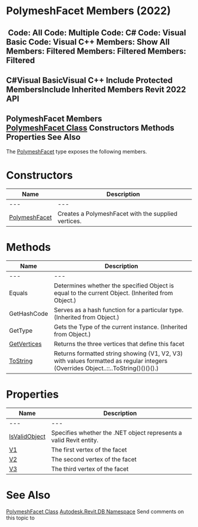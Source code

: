 # PolymeshFacet Members (2022)

﻿
 Code: All Code: Multiple Code: C# Code: Visual Basic Code: Visual C++  Members: Show All Members: Filtered Members: Filtered Members: Filtered   
---  
C#Visual BasicVisual C++
Include Protected MembersInclude Inherited Members
Revit 2022 API  
---  
PolymeshFacet Members  
[PolymeshFacet Class](a7315aaf-631d-96af-368c-65f86b6c00ef.md "PolymeshFacet Class") Constructors Methods Properties See Also  
---  
The [PolymeshFacet](a7315aaf-631d-96af-368c-65f86b6c00ef.md "PolymeshFacet Class") type exposes the following members.
# Constructors
| Name | Description |
| --- | --- |
| --- | --- | --- |
| [PolymeshFacet](c369fe0d-0e00-0aff-2ab5-edf2356355da.md "PolymeshFacet Constructor") | Creates a PolymeshFacet with the supplied vertices. |

# Methods
| Name | Description |
| --- | --- |
| --- | --- | --- |
| Equals | Determines whether the specified Object is equal to the current Object. (Inherited from Object.) |
| GetHashCode | Serves as a hash function for a particular type.  (Inherited from Object.) |
| GetType | Gets the Type of the current instance. (Inherited from Object.) |
| [GetVertices](e99110ba-27af-b41b-0e9c-f0dd29ccd938.md "GetVertices Method") | Returns the three vertices that define this facet |
| [ToString](390467c4-89ae-e7f3-9b3f-ead75b7a272f.md "ToString Method") | Returns formatted string showing (V1, V2, V3) with values formatted as regular integers  (Overrides Object..::..ToString()()()().) |

# Properties
| Name | Description |
| --- | --- |
| --- | --- | --- |
| [IsValidObject](88e34cf9-778b-cdc1-15dd-d574bfc7c005.md "IsValidObject Property") | Specifies whether the .NET object represents a valid Revit entity. |
| [V1](fbaf12b9-14dd-573c-9cfb-88277f45a15e.md "V1 Property") | The first vertex of the facet |
| [V2](685b6785-66aa-df2d-1c9f-7df6da0d45a5.md "V2 Property") | The second vertex of the facet |
| [V3](017a23ad-b73e-4d34-05ae-5f46ffed9e3d.md "V3 Property") | The third vertex of the facet |

# See Also
[PolymeshFacet Class](a7315aaf-631d-96af-368c-65f86b6c00ef.md "PolymeshFacet Class")
[Autodesk.Revit.DB Namespace](87546ba7-461b-c646-cbb1-2cb8f5bff8b2.md "Autodesk.Revit.DB Namespace")
Send comments on this topic to 